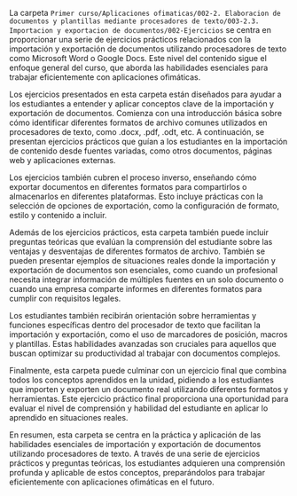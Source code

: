 La carpeta `Primer curso/Aplicaciones ofimaticas/002-2. Elaboracion de documentos y plantillas mediante procesadores de texto/003-2.3. Importacion y exportacion de documentos/002-Ejercicios` se centra en proporcionar una serie de ejercicios prácticos relacionados con la importación y exportación de documentos utilizando procesadores de texto como Microsoft Word o Google Docs. Este nivel del contenido sigue el enfoque general del curso, que aborda las habilidades esenciales para trabajar eficientemente con aplicaciones ofimáticas.

Los ejercicios presentados en esta carpeta están diseñados para ayudar a los estudiantes a entender y aplicar conceptos clave de la importación y exportación de documentos. Comienza con una introducción básica sobre cómo identificar diferentes formatos de archivo comunes utilizados en procesadores de texto, como .docx, .pdf, .odt, etc. A continuación, se presentan ejercicios prácticos que guían a los estudiantes en la importación de contenido desde fuentes variadas, como otros documentos, páginas web y aplicaciones externas.

Los ejercicios también cubren el proceso inverso, enseñando cómo exportar documentos en diferentes formatos para compartirlos o almacenarlos en diferentes plataformas. Esto incluye prácticas con la selección de opciones de exportación, como la configuración de formato, estilo y contenido a incluir.

Además de los ejercicios prácticos, esta carpeta también puede incluir preguntas teóricas que evalúan la comprensión del estudiante sobre las ventajas y desventajas de diferentes formatos de archivo. También se pueden presentar ejemplos de situaciones reales donde la importación y exportación de documentos son esenciales, como cuando un profesional necesita integrar información de múltiples fuentes en un solo documento o cuando una empresa comparte informes en diferentes formatos para cumplir con requisitos legales.

Los estudiantes también recibirán orientación sobre herramientas y funciones específicas dentro del procesador de texto que facilitan la importación y exportación, como el uso de marcadores de posición, macros y plantillas. Estas habilidades avanzadas son cruciales para aquellos que buscan optimizar su productividad al trabajar con documentos complejos.

Finalmente, esta carpeta puede culminar con un ejercicio final que combina todos los conceptos aprendidos en la unidad, pidiendo a los estudiantes que importen y exporten un documento real utilizando diferentes formatos y herramientas. Este ejercicio práctico final proporciona una oportunidad para evaluar el nivel de comprensión y habilidad del estudiante en aplicar lo aprendido en situaciones reales.

En resumen, esta carpeta se centra en la práctica y aplicación de las habilidades esenciales de importación y exportación de documentos utilizando procesadores de texto. A través de una serie de ejercicios prácticos y preguntas teóricas, los estudiantes adquieren una comprensión profunda y aplicable de estos conceptos, preparándolos para trabajar eficientemente con aplicaciones ofimáticas en el futuro.
